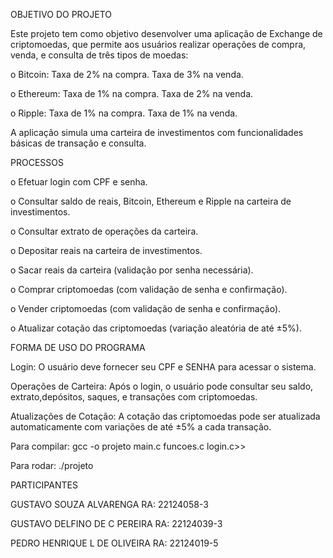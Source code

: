 OBJETIVO DO PROJETO

Este projeto tem como objetivo desenvolver uma aplicação de Exchange de criptomoedas, que permite aos usuários realizar operações de compra, venda, e consulta de três tipos de moedas:
 
o  Bitcoin:   Taxa de 2% na compra.
              Taxa de 3% na venda.

o  Ethereum:  Taxa de 1% na compra.
              Taxa de 2% na venda.

o  Ripple:    Taxa de 1% na compra.
              Taxa de 1% na venda.

A aplicação simula uma carteira de investimentos com funcionalidades básicas de transação e consulta.


PROCESSOS

o  Efetuar login com CPF e senha.

o  Consultar saldo de reais, Bitcoin, Ethereum e Ripple na carteira de investimentos.

o  Consultar extrato de operações da carteira.

o  Depositar reais na carteira de investimentos.

o  Sacar reais da carteira (validação por senha necessária).

o  Comprar criptomoedas (com validação de senha e confirmação).

o  Vender criptomoedas (com validação de senha e confirmação).

o  Atualizar cotação das criptomoedas (variação aleatória de até ±5%).



FORMA DE USO DO PROGRAMA

  Login:   O usuário deve fornecer seu CPF e SENHA para acessar o sistema.

  Operações de Carteira:   Após o login, o usuário pode consultar seu saldo, extrato,depósitos, saques, e transações com criptomoedas.

  Atualizações de Cotação:   A cotação das criptomoedas pode ser atualizada automaticamente com variações de até ±5% a cada transação.

  Para compilar: gcc -o projeto main.c funcoes.c login.c>>
  
  Para rodar: ./projeto


PARTICIPANTES

GUSTAVO SOUZA ALVARENGA      RA:  22124058-3

GUSTAVO DELFINO DE C PEREIRA RA:  22124039-3

PEDRO HENRIQUE L DE OLIVEIRA RA:  22124019-5

